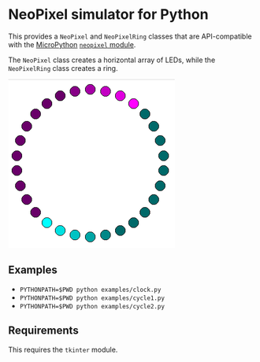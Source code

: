 # NeoPixel simulator for Python

This provides a `NeoPixel` and `NeoPixelRing` classes that are
API-compatible with the [MicroPython][] [`neopixel` module][neopixel].

The `NeoPixel` class creates a horizontal array of LEDs, while the
`NeoPixelRing` class creates a ring.

![Example of NeoPixelRing](images/cycle.gif)

## Examples

- `PYTHONPATH=$PWD python examples/clock.py`
- `PYTHONPATH=$PWD python examples/cycle1.py`
- `PYTHONPATH=$PWD python examples/cycle2.py`

## Requirements

This requires the `tkinter` module.

[micropython]: https://micropython.org
[neopixel]: https://docs.micropython.org/en/latest/esp8266/tutorial/neopixel.html
